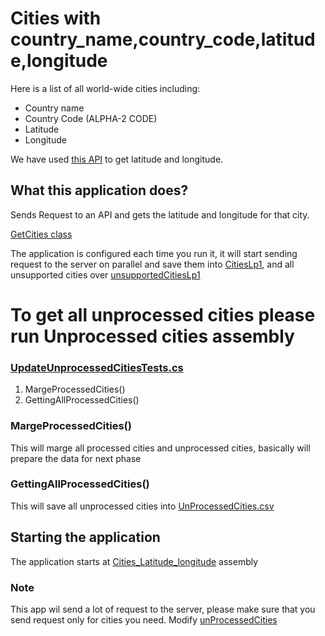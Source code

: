 # Cities with country_name,country_code,latitude,longitude

Here is a list of all world-wide cities including:
- Country name
- Country Code (ALPHA-2 CODE)
- Latitude
- Longitude

We have used [this API](https://nominatim.openstreetmap.org/) to get 
latitude and longitude.

## What this application does?
Sends Request to an API and gets the latitude and longitude for that city. 

[GetCities class](Cities_Latitude_Longitude/GetCities.cs)

The application is configured each time you run it, it will start sending request to the server
on parallel and save them into [CitiesLp1](Cities_Latitude_Longitude/Source/Processed/citiesLp1.csv), 
and all unsupported cities over [unsupportedCitiesLp1](Cities_Latitude_Longitude/Source/Processed/UpsupportedCitiesLp1.csv)

# To get all unprocessed cities please run Unprocessed cities assembly
### [UpdateUnprocessedCitiesTests.cs](CitiesTest/Cities/UpdateUnprocessedCitiesTests.cs)
1. MargeProcessedCities()
2. GettingAllProcessedCities()


### MargeProcessedCities()
This will marge all processed cities and unprocessed cities, basically will prepare the data for next phase
### GettingAllProcessedCities()
This will save all unprocessed cities into [UnProcessedCities.csv](Cities_Latitude_Longitude/Source/Processed/UnProcessedCities.csv)

## Starting the application
The application starts at [Cities_Latitude_longitude](Cities_Latitude_Longitude/GetCities.cs) assembly


### Note
This app wil send a lot of request to the server, please make sure that you send request only for cities you need.
Modify [unProcessedCities](Cities_Latitude_Longitude/Source/Processed/UnProcessedCities.csv)
